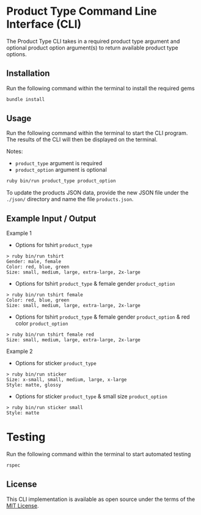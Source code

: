 # Product Type Command Line Interface (CLI)

The Product Type CLI takes in a required product type argument and optional product option argument(s) to return available product type options.

## Installation

Run the following command within the terminal to install the required gems

```bash
bundle install
```

## Usage

Run the following command within the terminal to start the CLI program.
The results of the CLI will then be displayed on the terminal.

Notes:

- `product_type` argument is required
- `product_option` argument is optional

```bash
ruby bin/run product_type product_option
```

To update the products JSON data, provide the new JSON file under the `./json/` directory and name the file `products.json`.

## Example Input / Output

Example 1

- Options for tshirt `product_type`

```
> ruby bin/run tshirt
Gender: male, female
Color: red, blue, green
Size: small, medium, large, extra-large, 2x-large
```

- Options for tshirt `product_type` & female gender `product_option`

```
> ruby bin/run tshirt female
Color: red, blue, green
Size: small, medium, large, extra-large, 2x-large
```

- Options for tshirt `product_type` & female gender `product_option` & red color `product_option`

```
> ruby bin/run tshirt female red
Size: small, medium, large, extra-large, 2x-large
```

Example 2

- Options for sticker `product_type`

```
> ruby bin/run sticker
Size: x-small, small, medium, large, x-large
Style: matte, glossy
```

- Options for sticker `product_type` & small size `product_option`

```
> ruby bin/run sticker small
Style: matte
```

# Testing

Run the following command within the terminal to start automated testing

```bash
rspec
```

## License

This CLI implementation is available as open source under the terms of the [MIT License](https://choosealicense.com/licenses/mit/).
